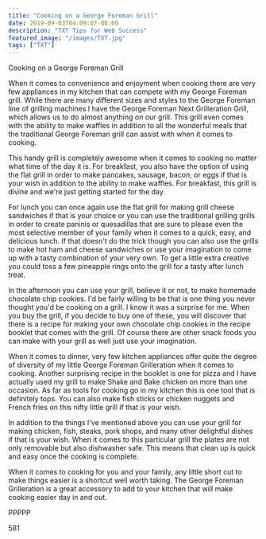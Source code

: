 ```yaml
---
title: "Cooking on a George Foreman Grill"
date: 2019-09-03T04:09:07-08:00
description: "TXT Tips for Web Success"
featured_image: "/images/TXT.jpg"
tags: ["TXT"]
---
```


Cooking on a George Foreman Grill

When it comes to convenience and enjoyment when cooking there are very few appliances in my kitchen that can compete with my George Foreman grill. While there are many different sizes and styles to the George Foreman line of grilling machines I have the George Foreman Next Grilleration Grill, which allows us to do almost anything on our grill. This grill even comes with the ability to make waffles in addition to all the wonderful meals that the traditional George Foreman grill can assist with when it comes to cooking.

This handy grill is completely awesome when it comes to cooking no matter what time of the day it is. For breakfast, you also have the option of using the flat grill in order to make pancakes, sausage, bacon, or eggs if that is your wish in addition to the ability to make waffles. For breakfast, this grill is divine and we're just getting started for the day.

For lunch you can once again use the flat grill for making grill cheese sandwiches if that is your choice or you can use the traditional grilling grills in order to create paninis or quesadillas that are sure to please even the most selective member of your family when it comes to a quick, easy, and delicious lunch. If that doesn't do the trick though you can also use the grills to make hot ham and cheese sandwiches or use your imagination to come up with a tasty combination of your very own. To get a little extra creative you could toss a few pineapple rings onto the grill for a tasty after lunch treat.

In the afternoon you can use your grill, believe it or not, to make homemade chocolate chip cookies. I'd be fairly willing to be that is one thing you never thought you'd be cooking on a grill. I know it was a surprise for me. When you buy the grill, if you decide to buy one of these, you will discover that there is a recipe for making your own chocolate chip cookies in the recipe booklet that comes with the grill. Of course there are other snack foods you can make with your grill as well just use your imagination.

When it comes to dinner, very few kitchen appliances offer quite the degree of diversity of my little George Foreman Grilleration when it comes to cooking. Another surprising recipe in the booklet is one for pizza and I have actually used my grill to make Shake and Bake chicken on more than one occasion. As far as tools for cooking go in my kitchen this is one tool that is definitely tops. You can also make fish sticks or chicken nuggets and French fries on this nifty little grill if that is your wish. 

In addition to the things I've mentioned above you can use your grill for making chicken, fish, steaks, pork shops, and many other delightful dishes if that is your wish. When it comes to this particular grill the plates are not only removable but also dishwasher safe. This means that clean up is quick and easy once the cooking is complete.

When it comes to cooking for you and your family, any little short cut to make things easier is a shortcut well worth taking. The George Foreman Grilleration is a great accessory to add to your kitchen that will make cooking easier day in and out. 

PPPPP

581

